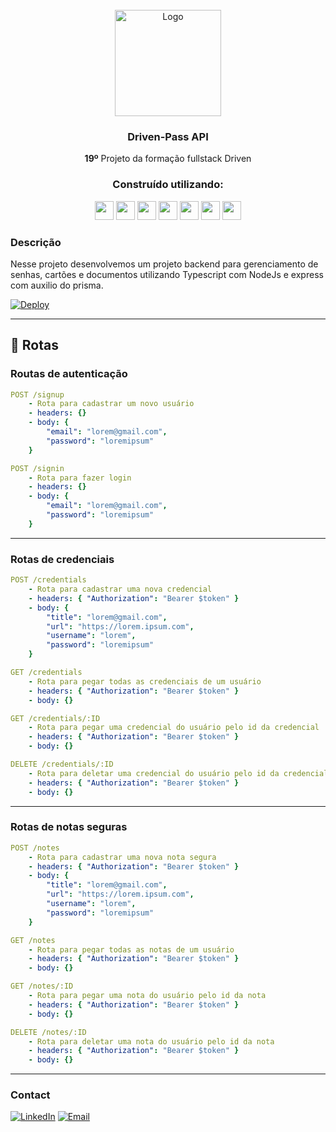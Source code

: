 <div id="top"></div>
<!-- PROJECT LOGO -->
<br />
<div align="center">
    <img src="https://violinando.com/wp-content/uploads/2014/09/cadeado.png" alt="Logo" width="170">

<h3 align="center">Driven-Pass API</h3>
  <p align="center">
   <strong>19º</strong> Projeto da formação fullstack Driven
</div>

<div align="center">
  <h3 align="center">Construído utilizando:</h3>

  <img src="https://img.shields.io/badge/Heroku-430098?style=for-the-badge&logo=heroku&logoColor=white" height="30px"/>
  <img src="https://img.shields.io/badge/PostgreSQL-316192?style=for-the-badge&logo=postgresql&logoColor=white" height="30px"/>
  <img src="https://img.shields.io/badge/TypeScript-007ACC?style=for-the-badge&logo=typescript&logoColor=white" height="30px"/>
  <img src="https://img.shields.io/badge/Node.js-43853D?style=for-the-badge&logo=node.js&logoColor=white" height="30px"/>  
  <img src="https://img.shields.io/badge/Express.js-404D59?style=for-the-badge&logo=express.js&logoColor=white" height="30px"/>  
  <img src="https://img.shields.io/badge/Prisma-3982CE?style=for-the-badge&logo=Prisma&logoColor=white" height="30px"/>
  <img src="https://img.shields.io/badge/JWT-323330?style=for-the-badge&logo=json-web-tokens&logoColor=pink" height="30px"/>
</div>



### Descrição

Nesse projeto desenvolvemos um projeto backend para gerenciamento de senhas, cartões e documentos utilizando Typescript com NodeJs e express com auxilio do prisma.

 <a href="https://victorlimah-drivenpass.herokuapp.com/">![Deploy](https://img.shields.io/badge/Deploy-430098?style=for-the-badge&logo=googlecloud&logoColor=white)</a>
    
***
## :rocket: Rotas

### Routas de autenticação
```yml
POST /signup
    - Rota para cadastrar um novo usuário
    - headers: {}
    - body: {
        "email": "lorem@gmail.com",
        "password": "loremipsum"
    }
```
    
```yml 
POST /signin
    - Rota para fazer login
    - headers: {}
    - body: {
        "email": "lorem@gmail.com",
        "password": "loremipsum"
    }
```
***   

### Rotas de credenciais
```yml
POST /credentials
    - Rota para cadastrar uma nova credencial
    - headers: { "Authorization": "Bearer $token" }
    - body: {
        "title": "lorem@gmail.com",
        "url": "https://lorem.ipsum.com",
        "username": "lorem",
        "password": "loremipsum"
    }
```
    
```yml 
GET /credentials
    - Rota para pegar todas as credenciais de um usuário
    - headers: { "Authorization": "Bearer $token" }
    - body: {}
```

```yml 
GET /credentials/:ID
    - Rota para pegar uma credencial do usuário pelo id da credencial
    - headers: { "Authorization": "Bearer $token" }
    - body: {}
```

```yml 
DELETE /credentials/:ID
    - Rota para deletar uma credencial do usuário pelo id da credencial
    - headers: { "Authorization": "Bearer $token" }
    - body: {}
```
***   

### Rotas de notas seguras
```yml
POST /notes
    - Rota para cadastrar uma nova nota segura
    - headers: { "Authorization": "Bearer $token" }
    - body: {
        "title": "lorem@gmail.com",
        "url": "https://lorem.ipsum.com",
        "username": "lorem",
        "password": "loremipsum"
    }
```
    
```yml 
GET /notes
    - Rota para pegar todas as notas de um usuário
    - headers: { "Authorization": "Bearer $token" }
    - body: {}
```

```yml 
GET /notes/:ID
    - Rota para pegar uma nota do usuário pelo id da nota
    - headers: { "Authorization": "Bearer $token" }
    - body: {}
```

```yml 
DELETE /notes/:ID
    - Rota para deletar uma nota do usuário pelo id da nota
    - headers: { "Authorization": "Bearer $token" }
    - body: {}
```
***   


<!-- CONTACT -->

### Contact

[![LinkedIn][linkedin-shield]][linkedin-url]
[![Email][slack-shield]][slack-url]

<!-- MARKDOWN LINKS & IMAGES -->

[linkedin-shield]: https://img.shields.io/badge/-LinkedIn-black.svg?style=for-the-badge&logo=linkedin&colorB=blue
[linkedin-url]: [https://www.linkedin.com/in/nivaldofarias/](https://www.linkedin.com/in/victorlimah/)
[slack-shield]: https://img.shields.io/badge/Email-DB4A39?style=for-the-badge&logo=gmail&logoColor=white
[slack-url]: mailto:victor.lima@dcx.ufpb.br
